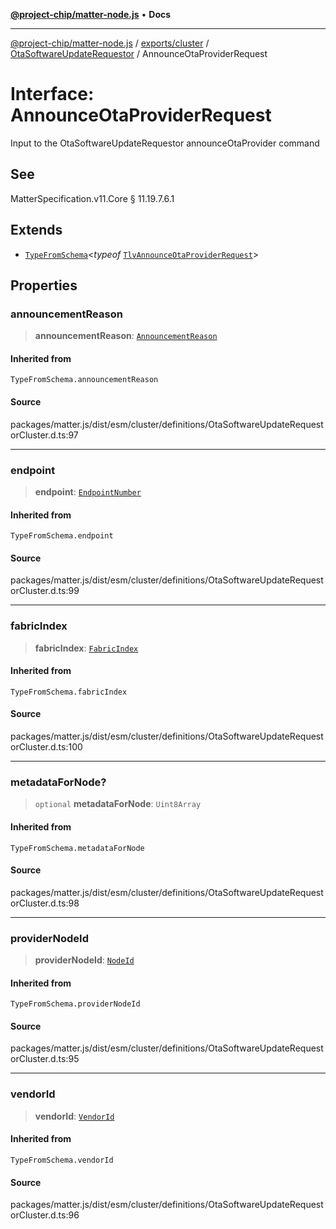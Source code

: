 [**@project-chip/matter-node.js**](../../../../../README.md) • **Docs**

***

[@project-chip/matter-node.js](../../../../../modules.md) / [exports/cluster](../../../README.md) / [OtaSoftwareUpdateRequestor](../README.md) / AnnounceOtaProviderRequest

# Interface: AnnounceOtaProviderRequest

Input to the OtaSoftwareUpdateRequestor announceOtaProvider command

## See

MatterSpecification.v11.Core § 11.19.7.6.1

## Extends

- [`TypeFromSchema`](../../../../tlv/README.md#typefromschemas)\<*typeof* [`TlvAnnounceOtaProviderRequest`](../README.md#tlvannounceotaproviderrequest)\>

## Properties

### announcementReason

> **announcementReason**: [`AnnouncementReason`](../enumerations/AnnouncementReason.md)

#### Inherited from

`TypeFromSchema.announcementReason`

#### Source

packages/matter.js/dist/esm/cluster/definitions/OtaSoftwareUpdateRequestorCluster.d.ts:97

***

### endpoint

> **endpoint**: [`EndpointNumber`](../../../../datatype/README.md#endpointnumber)

#### Inherited from

`TypeFromSchema.endpoint`

#### Source

packages/matter.js/dist/esm/cluster/definitions/OtaSoftwareUpdateRequestorCluster.d.ts:99

***

### fabricIndex

> **fabricIndex**: [`FabricIndex`](../../../../datatype/README.md#fabricindex)

#### Inherited from

`TypeFromSchema.fabricIndex`

#### Source

packages/matter.js/dist/esm/cluster/definitions/OtaSoftwareUpdateRequestorCluster.d.ts:100

***

### metadataForNode?

> `optional` **metadataForNode**: `Uint8Array`

#### Inherited from

`TypeFromSchema.metadataForNode`

#### Source

packages/matter.js/dist/esm/cluster/definitions/OtaSoftwareUpdateRequestorCluster.d.ts:98

***

### providerNodeId

> **providerNodeId**: [`NodeId`](../../../../datatype/README.md#nodeid)

#### Inherited from

`TypeFromSchema.providerNodeId`

#### Source

packages/matter.js/dist/esm/cluster/definitions/OtaSoftwareUpdateRequestorCluster.d.ts:95

***

### vendorId

> **vendorId**: [`VendorId`](../../../../datatype/README.md#vendorid)

#### Inherited from

`TypeFromSchema.vendorId`

#### Source

packages/matter.js/dist/esm/cluster/definitions/OtaSoftwareUpdateRequestorCluster.d.ts:96
